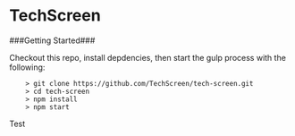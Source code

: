 # TechScreen

###Getting Started###

Checkout this repo, install depdencies, then start the gulp process with the following:

```
	> git clone https://github.com/TechScreen/tech-screen.git
	> cd tech-screen
	> npm install
	> npm start
```

Test


